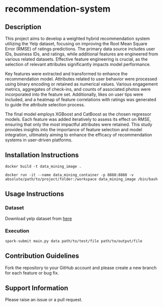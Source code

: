 # recommendation-system

## Description

<p>This project aims to develop a weighted hybrid recommendation system utilizing the Yelp dataset, focusing on improving the Root Mean Square Error (RMSE) of ratings predictions. The primary data source includes user IDs, business IDs, and ratings, while additional features are engineered from various related datasets. Effective feature engineering is crucial, as the selection of relevant attributes significantly impacts model performance.</p>

<p>Key features were extracted and transformed to enhance the recommendation model. Attributes related to user behavior were processed using binary encoding or retained as numerical values. Various engagement metrics, aggregates of check-ins, and counts of associated photos were incorporated into the feature set. Additionally, likes on user tips were included, and a heatmap of feature correlations with ratings was generated to guide the attribute selection process.</p>

<p>The final model employs XGBoost and CatBoost as the chosen regressor models. Each feature was added iteratively to assess its effect on RMSE, ensuring that only the most impactful attributes were retained. This study provides insights into the importance of feature selection and model integration, ultimately aiming to enhance the efficacy of recommendation systems in user-driven platforms.</p>

## Installation Instructions

```
docker build -t data_mining_image .
```

```
docker run -it --name data_mining_container -p 8888:8888 -v absolute/path/to/project/folder:/workspace data_mining_image /bin/bash 
```

## Usage Instructions

### Dataset

Download yelp dataset from [here](https://www.yelp.com/dataset)

### Execution

```
spark-submit main.py data path/to/test/file path/to/output/file
```

## Contribution Guidelines

Fork the repository to your GitHub account and please create a new branch for each feature or bug fix.

## Support Information

Please raise an issue or a pull request.